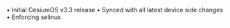 



• Initial CesiumOS v3.3 release
• Synced with all latest device side changes
• Enforcing selinux
